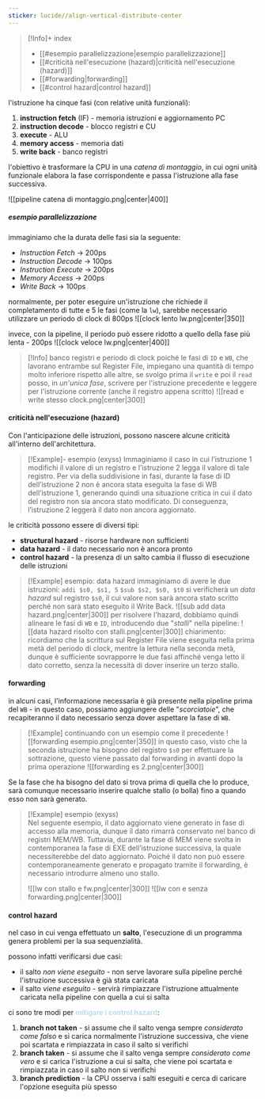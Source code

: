 ```yaml
---
sticker: lucide//align-vertical-distribute-center
---
```


> [!Info]+ index
> - [[#esempio parallelizzazione|esempio parallelizzazione]]
> - [[#criticità nell'esecuzione (hazard)|criticità nell'esecuzione (hazard)]]
> - [[#forwarding|forwarding]]
> - [[#control hazard|control hazard]]

l'istruzione ha cinque fasi (con relative unità funzionali):
1) **instruction fetch** (IF) - memoria istruzioni e aggiornamento PC
2) **instruction decode** - blocco registri e CU
3) **execute** - ALU
4) **memory access** - memoria dati 
5) **write back** - banco registri

l'obiettivo è trasformare la CPU in una *catena di montaggio*, in cui ogni unità funzionale elabora la fase corrispondente e passa l'istruzione alla fase successiva.

![[pipeline catena di montaggio.png|center|400]]

##### esempio parallelizzazione
immaginiamo che la durata delle fasi sia la seguente:
- _Instruction Fetch_ → 200ps
- _Instruction Decode_ → 100ps
- _Instruction Execute_ → 200ps
- _Memory Access_ → 200ps
- _Write Back_ → 100ps
 
normalmente, per poter eseguire un'istruzione che richiede il completamento di tutte e 5 le fasi (come la `lw`), sarebbe necessario utilizzare un periodo di clock di 800ps
![[clock lento lw.png|center|350]]

invece, con la pipeline, il periodo può essere ridotto a quello della fase più lenta - 200ps
![[clock veloce lw.png|center|400]]

>[!Info] banco registri e periodo di clock
>poiché le fasi di `ID` e `WB`, che lavorano entrambe sul Register File, impiegano una quantità di tempo molto inferiore rispetto alle altre, se svolgo prima il `write` e poi il `read` posso, in *un'unica fase*, scrivere per l'istruzione precedente e leggere per l'istruzione corrente (anche il registro appena scritto)
>![[read e write stesso clock.png|center|300]]

#### criticità nell'esecuzione (hazard)
Con l'anticipazione delle istruzioni, possono nascere alcune criticità all'interno dell'architettura.
>[!Example]- esempio (exyss)
>Immaginiamo il caso in cui l’istruzione 1 modifichi il valore di un registro e l’istruzione 2 legga il valore di tale registro. Per via della suddivisione in fasi, durante la fase di ID dell’istruzione 2 non è ancora stata eseguita la fase di WB dell’istruzione 1, generando quindi una situazione critica in cui il dato del registro non sia ancora stato modificato. Di conseguenza, l’istruzione 2 leggerà il dato non ancora aggiornato. 

le criticità possono essere di diversi tipi:
- **structural hazard** - risorse hardware non sufficienti
- **data hazard** - il dato necessario non è ancora pronto
- **control hazard** - la presenza di un salto cambia il flusso di esecuzione delle istruzioni

>[!Example] esempio: data hazard
>immaginiamo di avere le due istruzioni:
>`addi $s0, $s1, 5` 
>`$sub $s2, $s0, $t0`
>si verificherà un *data hazard* sul registro `$s0`, il cui valore non sarà ancora stato scritto perché non sarà stato eseguito il Write Back.
>![[sub add data hazard.png|center|300]]
>per risolvere l'hazard, dobbiamo quindi alineare le fasi di `WB` e `ID`, introducendo due "*stalli*" nella pipeline:
>![[data hazard risolto con stalli.png|center|300]]
>chiarimento: ricordiamo che la scrittura sul Register File viene eseguita nella prima metà del periodo di clock, mentre la lettura nella seconda metà, dunque è sufficiente sovrapporre le due fasi affinché venga letto il dato corretto, senza la necessità di dover inserire un terzo stallo.

#### forwarding
in alcuni casi, l'informazione necessaria è già presente nella pipeline prima del `WB`  - in questo caso, possiamo aggiungere delle "*scorciatoie*", che recapiteranno il dato necessario senza dover aspettare la fase di `WB`.
>[!Example] continuando con un esempio come il precedente
>![[forwarding esempio.png|center|350]]
>in questo caso, visto che la seconda istruzione ha bisogno del registro `$s0` per effettuare la sottrazione, questo viene passato dal forwarding in avanti dopo la prima operazione
>![[forwarding es 2.png|center|300]]

Se la fase che ha bisogno del dato si trova prima di quella che lo produce, sarà comunque necessario inserire qualche stallo (o bolla) fino a quando esso non sarà generato.
>[!Example] esempio (exyss)\
>Nel seguente esempio, il dato aggiornato viene generato in fase di accesso alla memoria, dunque il dato rimarrà conservato nel banco di registri MEM/WB. Tuttavia, durante la fase di MEM viene svolta in contemporanea la fase di EXE dell’istruzione successiva, la quale necessiterebbe del dato aggiornato. Poiché il dato non può essere contemporaneamente generato e propagato tramite il forwarding, è necessario introdurre almeno uno stallo.
> 
>![[lw con stallo e fw.png|center|300]]
>![[lw con e senza forwarding.png|center|300]]

#### control hazard
nel caso in cui venga effettuato un **salto**, l'esecuzione di un programma genera problemi per la sua sequenzialità.

possono infatti verificarsi due casi:
- il salto *non viene eseguito* - non serve lavorare sulla pipeline perché l'istruzione successiva è già stata caricata
- il salto *viene eseguito* - servirà rimpiazzare l'istruzione attualmente caricata nella pipeline con quella a cui si salta

ci sono tre modi per **<font color="#b7dde8">mitigare i control hazard</font>**:
1) **branch not taken** - si assume che il salto venga sempre *considerato come falso* e si carica normalmente l'istruzione successiva, che viene poi scartata e rimpiazzata in caso il salto si verifichi
2) **branch taken** - si assume che il salto venga sempre *considerato come vero* e si carica l'istruzione a cui si salta, che viene poi scartata e rimpiazzata in caso il salto non si verifichi
3) **branch prediction** - la CPU osserva i salti eseguiti e cerca di caricare l'opzione eseguita più spesso

